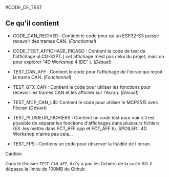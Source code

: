 #CODE_DE_TEST

## Ce qu'il contient

* CODE_CAN_RECIVER : Contient le code pour qu'un ESP32-S3 puisse recevoir des trames CAN.  (*Fonctionnel*)

* CODE_TEST_AFFICHAGE_PICASO : Contient le code de test de l'affichage uLCD-32PT ( cet affichage n'est pas celui du projet, mais un pour explorer "4D Workshop 4 IDE" ). (*Désuet*)

* TEST_CAN_AFF : Contient le code pour l'affichage de l'écran qui reçoit la trame CAN. (*Fonctionnel*) 

* TEST_GFX_CAN : Contient le code pour utiliser les fonctions pour recevoir les trames CAN et les afficher sur l'écran. (*Désuet*)

* TEST_MCP_CAN_LIB: Contient le code pour utiliser le MCP2515 avec l'écran (*Désuet*) 
  
* TEST_PLUSIEUR_FICHIERS : Contient un code test pour voir s'il est possible de séparer les fonctions d'affichages dans plusieurs fichiers (EX. les mettre dans FCT_AFF.cpp et FCT_AFF.h). SPOILER : 4D Workshop n'aime pas cela...

* TEST_FPS : Contiens un code pour observer la fluidité de l'écran.

> [!CAUTION]
> Dans le Dossier `TEST_CAN_AFF`, il n'y a pas les fichiers de la carte SD. Il dépasse la limite de 100MB de Github
> 
